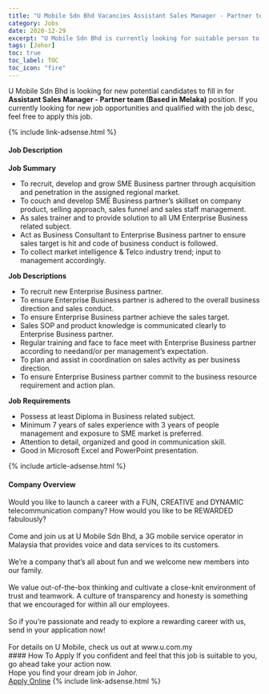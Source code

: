 ```yaml
---
title: "U Mobile Sdn Bhd Vacancies Assistant Sales Manager - Partner team (Based in Melaka)" 
category: Jobs 
date: 2020-12-29 
excerpt: "U Mobile Sdn Bhd is currently looking for suitable person to fill in the Assistant Sales Manager - Partner team (Based in Melaka) which positioned at Johor" 
tags: [Johor] 
toc: true 
toc_label: TOC 
toc_icon: "fire" 
--- 
```


<p>U Mobile Sdn Bhd is looking for new potential candidates to fill in for <b>Assistant Sales Manager - Partner team (Based in Melaka)</b> position. If you currently looking for new job opportunities and qualified with the job desc, feel free to apply this job.
</p>{% include link-adsense.html %} 
<div><div><div><h4>Job Description</h4></div></div><div><div><span><div><div><div><strong>Job Summary</strong></div><ul><li>To recruit, develop and grow SME Business partner through acquisition and penetration in the assigned regional market.</li><li>To couch and develop SME Business partner&#8217;s skillset on company product, selling approach, sales funnel and sales staff management.</li><li>As sales trainer and to provide solution to all UM Enterprise Business related subject.</li><li>Act as Business Consultant to Enterprise Business partner to ensure sales target is hit and code of business conduct is followed.</li><li>To collect market intelligence &amp; Telco industry trend; input to management accordingly.</li></ul><div><strong>Job Descriptions</strong></div><ul><li>To recruit new Enterprise Business partner.</li><li>To ensure Enterprise Business partner is adhered to the overall business direction and sales conduct.</li><li>To ensure Enterprise Business partner achieve the sales target.</li><li>Sales SOP and product knowledge is communicated clearly to Enterprise Business partner.</li><li>Regular training and face to face meet with Enterprise Business partner according to needand/or per management&#8217;s expectation.</li><li>To plan and assist in coordination on sales activity as per business direction.</li><li>To ensure Enterprise Business partner commit to the business resource requirement and action plan.</li></ul><div><strong>Job Requirements</strong></div><ul><li>Possess at least Diploma in Business related subject.</li><li>Minimum 7 years of sales experience with 3 years of people management and exposure to SME market is preferred.</li><li>Attention to detail, organized and good in communication skill.</li><li>Good in Microsoft Excel and PowerPoint presentation.</li></ul></div></div></span></div></div></div> 
{% include article-adsense.html %} 
<div><div><div><h4>Company Overview</h4></div></div><div><div><span><div><div>
	Would you like to launch a career with a FUN, CREATIVE and DYNAMIC telecommunication company? How would you like to be REWARDED fabulously?<br>
<br>
	Come and join us at U Mobile Sdn Bhd, a 3G mobile service operator in Malaysia that provides voice and data services to its customers.<br>
<br>
	We&#8217;re a company that&#8217;s all about fun and we welcome new members into our family.<br>
<br>
	We value out-of-the-box thinking and cultivate a close-knit environment of trust and teamwork. A culture of transparency and honesty is something that we encouraged for within all our employees.<br>
<br>
	So if you&#8217;re passionate and ready to explore a rewarding career with us, send in your application now!<br>
<br>
	For details on U Mobile, check us out at www.u.com.my</div></div></span></div></div></div> 
#### How To Apply 
If you confident and feel that this job is suitable to you, go ahead take your action now. <br/> 
Hope you find your dream job in Johor. <br/> 
<a href="https://www.jobstreet.com.my/en/job/assistant-sales-manager-partner-team-based-in-melaka-4451895?jobId=jobstreet-my-job-4451895&sectionRank=26&token=0~491f178b-0cd1-4f20-8167-351d217d47f6&fr=SRP%20View%20In%20New%20Ta" class="btn btn--info" target="_blank" rel="nofollow noopenner">Apply Online</a> 
{% include link-adsense.html %} 